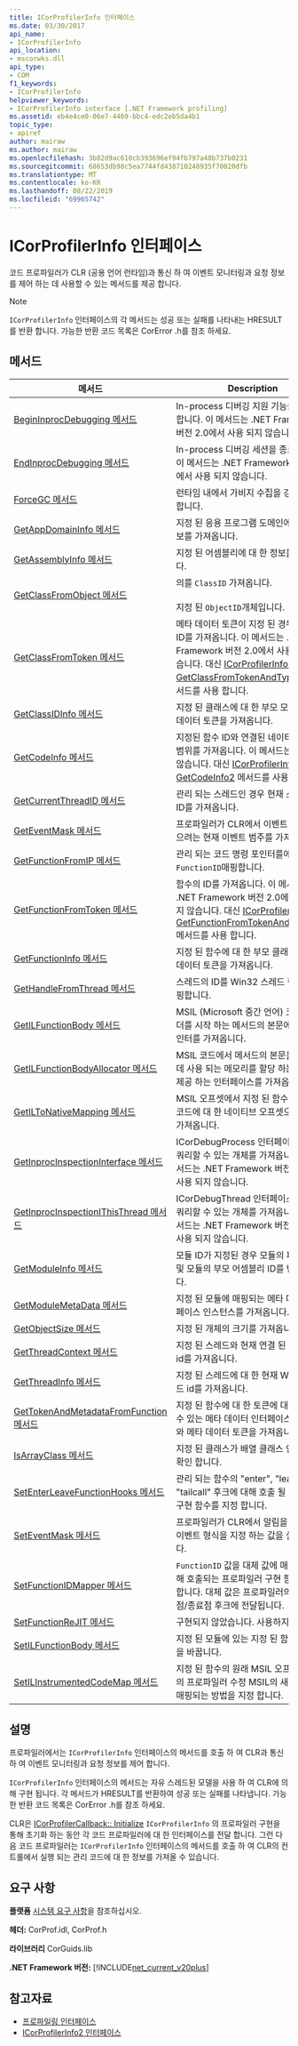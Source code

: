```yaml
---
title: ICorProfilerInfo 인터페이스
ms.date: 03/30/2017
api_name:
- ICorProfilerInfo
api_location:
- mscorwks.dll
api_type:
- COM
f1_keywords:
- ICorProfilerInfo
helpviewer_keywords:
- ICorProfilerInfo interface [.NET Framework profiling]
ms.assetid: eb4e4ce0-06e7-4469-bbc4-edc2eb5da4b1
topic_type:
- apiref
author: mairaw
ms.author: mairaw
ms.openlocfilehash: 3b82d9ac610cb393696ef94fb797a48b737b0231
ms.sourcegitcommit: 68653db98c5ea7744fd438710248935f70020dfb
ms.translationtype: MT
ms.contentlocale: ko-KR
ms.lasthandoff: 08/22/2019
ms.locfileid: "69965742"
---
```

# <a name="icorprofilerinfo-interface"></a>ICorProfilerInfo 인터페이스
코드 프로파일러가 CLR (공용 언어 런타임)과 통신 하 여 이벤트 모니터링과 요청 정보를 제어 하는 데 사용할 수 있는 메서드를 제공 합니다.  
  
> [!NOTE]
> `ICorProfilerInfo` 인터페이스의 각 메서드는 성공 또는 실패를 나타내는 HRESULT를 반환 합니다. 가능한 반환 코드 목록은 CorError .h를 참조 하세요.  
  
## <a name="methods"></a>메서드  
  
|메서드|Description|  
|------------|-----------------|  
|[BeginInprocDebugging 메서드](../../../../docs/framework/unmanaged-api/profiling/icorprofilerinfo-begininprocdebugging-method.md)|In-process 디버깅 지원 기능을 초기화 합니다. 이 메서드는 .NET Framework 버전 2.0에서 사용 되지 않습니다.|  
|[EndInprocDebugging 메서드](../../../../docs/framework/unmanaged-api/profiling/icorprofilerinfo-endinprocdebugging-method.md)|In-process 디버깅 세션을 종료 합니다. 이 메서드는 .NET Framework 버전 2.0에서 사용 되지 않습니다.|  
|[ForceGC 메서드](../../../../docs/framework/unmanaged-api/profiling/icorprofilerinfo-forcegc-method.md)|런타임 내에서 가비지 수집을 강제로 수행 합니다.|  
|[GetAppDomainInfo 메서드](../../../../docs/framework/unmanaged-api/profiling/icorprofilerinfo-getappdomaininfo-method.md)|지정 된 응용 프로그램 도메인에 대 한 정보를 가져옵니다.|  
|[GetAssemblyInfo 메서드](../../../../docs/framework/unmanaged-api/profiling/icorprofilerinfo-getassemblyinfo-method.md)|지정 된 어셈블리에 대 한 정보를 가져옵니다.|  
|[GetClassFromObject 메서드](../../../../docs/framework/unmanaged-api/profiling/icorprofilerinfo-getclassfromobject-method.md)|의를 `ClassID` 가져옵니다.<br /><br /> 지정 된 `ObjectID`개체입니다.|  
|[GetClassFromToken 메서드](../../../../docs/framework/unmanaged-api/profiling/icorprofilerinfo-getclassfromtoken-method.md)|메타 데이터 토큰이 지정 된 경우 클래스의 ID를 가져옵니다. 이 메서드는 .NET Framework 버전 2.0에서 사용 되지 않습니다. 대신 [ICorProfilerInfo2:: GetClassFromTokenAndTypeArgs](../../../../docs/framework/unmanaged-api/profiling/icorprofilerinfo2-getclassfromtokenandtypeargs-method.md) 메서드를 사용 합니다.|  
|[GetClassIDInfo 메서드](../../../../docs/framework/unmanaged-api/profiling/icorprofilerinfo-getclassidinfo-method.md)|지정 된 클래스에 대 한 부모 모듈과 메타 데이터 토큰을 가져옵니다.|  
|[GetCodeInfo 메서드](../../../../docs/framework/unmanaged-api/profiling/icorprofilerinfo-getcodeinfo-method.md)|지정된 함수 ID와 연결된 네이티브 코드의 범위를 가져옵니다. 이 메서드는 사용되지 않습니다. 대신 [ICorProfilerInfo2:: GetCodeInfo2](../../../../docs/framework/unmanaged-api/profiling/icorprofilerinfo2-getcodeinfo2-method.md) 메서드를 사용 합니다.|  
|[GetCurrentThreadID 메서드](../../../../docs/framework/unmanaged-api/profiling/icorprofilerinfo-getcurrentthreadid-method.md)|관리 되는 스레드인 경우 현재 스레드의 ID를 가져옵니다.|  
|[GetEventMask 메서드](../../../../docs/framework/unmanaged-api/profiling/icorprofilerinfo-geteventmask-method.md)|프로파일러가 CLR에서 이벤트 알림을 받으려는 현재 이벤트 범주를 가져옵니다.|  
|[GetFunctionFromIP 메서드](../../../../docs/framework/unmanaged-api/profiling/icorprofilerinfo-getfunctionfromip-method.md)|관리 되는 코드 명령 포인터를에 `FunctionID`매핑합니다.|  
|[GetFunctionFromToken 메서드](../../../../docs/framework/unmanaged-api/profiling/icorprofilerinfo-getfunctionfromtoken-method.md)|함수의 ID를 가져옵니다. 이 메서드는 .NET Framework 버전 2.0에서 사용 되지 않습니다. 대신 [ICorProfilerInfo2:: GetFunctionFromTokenAndTypeArgs](../../../../docs/framework/unmanaged-api/profiling/icorprofilerinfo2-getfunctionfromtokenandtypeargs-method.md) 메서드를 사용 합니다.|  
|[GetFunctionInfo 메서드](../../../../docs/framework/unmanaged-api/profiling/icorprofilerinfo-getfunctioninfo-method.md)|지정 된 함수에 대 한 부모 클래스 및 메타 데이터 토큰을 가져옵니다.|  
|[GetHandleFromThread 메서드](../../../../docs/framework/unmanaged-api/profiling/icorprofilerinfo-gethandlefromthread-method.md)|스레드의 ID를 Win32 스레드 핸들에 매핑합니다.|  
|[GetILFunctionBody 메서드](../../../../docs/framework/unmanaged-api/profiling/icorprofilerinfo-getilfunctionbody-method.md)|MSIL (Microsoft 중간 언어) 코드에서 헤더를 시작 하는 메서드의 본문에 대 한 포인터를 가져옵니다.|  
|[GetILFunctionBodyAllocator 메서드](../../../../docs/framework/unmanaged-api/profiling/icorprofilerinfo-getilfunctionbodyallocator-method.md)|MSIL 코드에서 메서드의 본문을 바꾸는 데 사용 되는 메모리를 할당 하는 메서드를 제공 하는 인터페이스를 가져옵니다.|  
|[GetILToNativeMapping 메서드](../../../../docs/framework/unmanaged-api/profiling/icorprofilerinfo-getiltonativemapping-method.md)|MSIL 오프셋에서 지정 된 함수에 포함 된 코드에 대 한 네이티브 오프셋으로의 맵을 가져옵니다.|  
|[GetInprocInspectionInterface 메서드](../../../../docs/framework/unmanaged-api/profiling/icorprofilerinfo-getinprocinspectioninterface-method.md)|ICorDebugProcess 인터페이스에 대해 쿼리할 수 있는 개체를 가져옵니다. 이 메서드는 .NET Framework 버전 2.0에서 사용 되지 않습니다.|  
|[GetInprocInspectionIThisThread 메서드](../../../../docs/framework/unmanaged-api/profiling/icorprofilerinfo-getinprocinspectionithisthread-method.md)|ICorDebugThread 인터페이스에 대해 쿼리할 수 있는 개체를 가져옵니다. 이 메서드는 .NET Framework 버전 2.0에서 사용 되지 않습니다.|  
|[GetModuleInfo 메서드](../../../../docs/framework/unmanaged-api/profiling/icorprofilerinfo-getmoduleinfo-method.md)|모듈 ID가 지정된 경우 모듈의 파일 이름 및 모듈의 부모 어셈블리 ID를 반환합니다.|  
|[GetModuleMetaData 메서드](../../../../docs/framework/unmanaged-api/profiling/icorprofilerinfo-getmodulemetadata-method.md)|지정 된 모듈에 매핑되는 메타 데이터 인터페이스 인스턴스를 가져옵니다.|  
|[GetObjectSize 메서드](../../../../docs/framework/unmanaged-api/profiling/icorprofilerinfo-getobjectsize-method.md)|지정 된 개체의 크기를 가져옵니다.|  
|[GetThreadContext 메서드](../../../../docs/framework/unmanaged-api/profiling/icorprofilerinfo-getthreadcontext-method.md)|지정 된 스레드와 현재 연결 된 컨텍스트 id를 가져옵니다.|  
|[GetThreadInfo 메서드](../../../../docs/framework/unmanaged-api/profiling/icorprofilerinfo-getthreadinfo-method.md)|지정 된 스레드에 대 한 현재 Win32 스레드 id를 가져옵니다.|  
|[GetTokenAndMetadataFromFunction 메서드](../../../../docs/framework/unmanaged-api/profiling/icorprofilerinfo-gettokenandmetadatafromfunction-method.md)|지정 된 함수에 대 한 토큰에 대해 사용할 수 있는 메타 데이터 인터페이스 인스턴스와 메타 데이터 토큰을 가져옵니다.|  
|[IsArrayClass 메서드](../../../../docs/framework/unmanaged-api/profiling/icorprofilerinfo-isarrayclass-method.md)|지정 된 클래스가 배열 클래스 인지 여부를 확인 합니다.|  
|[SetEnterLeaveFunctionHooks 메서드](../../../../docs/framework/unmanaged-api/profiling/icorprofilerinfo-setenterleavefunctionhooks-method.md)|관리 되는 함수의 "enter", "leave" 및 "tailcall" 후크에 대해 호출 될 프로파일러 구현 함수를 지정 합니다.|  
|[SetEventMask 메서드](../../../../docs/framework/unmanaged-api/profiling/icorprofilerinfo-seteventmask-method.md)|프로파일러가 CLR에서 알림을 받으려는 이벤트 형식을 지정 하는 값을 설정 합니다.|  
|[SetFunctionIDMapper 메서드](../../../../docs/framework/unmanaged-api/profiling/icorprofilerinfo-setfunctionidmapper-method.md)|`FunctionID` 값을 대체 값에 매핑하기 위해 호출되는 프로파일러 구현 함수를 지정합니다. 대체 값은 프로파일러의 함수 진입점/종료점 후크에 전달됩니다.|  
|[SetFunctionReJIT 메서드](../../../../docs/framework/unmanaged-api/profiling/icorprofilerinfo-setfunctionrejit-method.md)|구현되지 않았습니다. 사용하지 마십시오.|  
|[SetILFunctionBody 메서드](../../../../docs/framework/unmanaged-api/profiling/icorprofilerinfo-setilfunctionbody-method.md)|지정 된 모듈에 있는 지정 된 함수의 본문을 바꿉니다.|  
|[SetILInstrumentedCodeMap 메서드](../../../../docs/framework/unmanaged-api/profiling/icorprofilerinfo-setilinstrumentedcodemap-method.md)|지정 된 함수의 원래 MSIL 오프셋이 함수의 프로파일러 수정 MSIL의 새 오프셋에 매핑되는 방법을 지정 합니다.|  
  
## <a name="remarks"></a>설명  
 프로파일러에서는 `ICorProfilerInfo` 인터페이스의 메서드를 호출 하 여 CLR과 통신 하 여 이벤트 모니터링과 요청 정보를 제어 합니다.  
  
 `ICorProfilerInfo` 인터페이스의 메서드는 자유 스레드된 모델을 사용 하 여 CLR에 의해 구현 됩니다. 각 메서드가 HRESULT를 반환하여 성공 또는 실패를 나타냅니다. 가능한 반환 코드 목록은 CorError .h를 참조 하세요.  
  
 CLR은 [ICorProfilerCallback:: Initialize](../../../../docs/framework/unmanaged-api/profiling/icorprofilercallback-initialize-method.md) `ICorProfilerInfo` 의 프로파일러 구현을 통해 초기화 하는 동안 각 코드 프로파일러에 대 한 인터페이스를 전달 합니다. 그런 다음 코드 프로파일러는 `ICorProfilerInfo` 인터페이스의 메서드를 호출 하 여 CLR의 컨트롤에서 실행 되는 관리 코드에 대 한 정보를 가져올 수 있습니다.  
  
## <a name="requirements"></a>요구 사항  
 **플랫폼** [시스템 요구 사항](../../../../docs/framework/get-started/system-requirements.md)을 참조하십시오.  
  
 **헤더:** CorProf.idl, CorProf.h  
  
 **라이브러리** CorGuids.lib  
  
 **.NET Framework 버전:** [!INCLUDE[net_current_v20plus](../../../../includes/net-current-v20plus-md.md)]  
  
## <a name="see-also"></a>참고자료

- [프로파일링 인터페이스](../../../../docs/framework/unmanaged-api/profiling/profiling-interfaces.md)
- [ICorProfilerInfo2 인터페이스](../../../../docs/framework/unmanaged-api/profiling/icorprofilerinfo2-interface.md)
